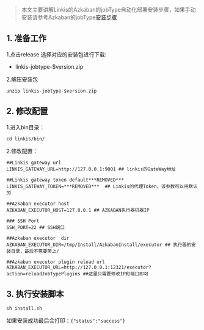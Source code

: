 > 本文主要讲解Linkis的Azkaban的jobType自动化部署安装步骤，如果手动安装请参考Azkaban的jobType[安装步骤](https://azkaban.github.io/azkaban/docs/latest/#job-types)


## 1. 准备工作
1.点击release 选择对应的安装包进行下载:

- linkis-jobtype-$version.zip

2.解压安装包
```
unzip linkis-jobtype-$version.zip
```
## 2. 修改配置
1.进入bin目录：

```
cd linkis/bin/
```
2.修改配置：
```
##Linkis gateway url 
LINKIS_GATEWAY_URL=http://127.0.0.1:9001 ## linkis的GateWay地址

##Linkis gateway token default***REMOVED*** 
LINKIS_GATEWAY_TOKEN=***REMOVED***  ## Linkis的代理Token，该参数可以用默认的

##Azkaban executor host 
AZKABAN_EXECUTOR_HOST=127.0.0.1 ## AZKABAN执行器机器IP

### SSH Port 
SSH_PORT=22 ## SSH端口

##Azkaban executor  dir 
AZKABAN_EXECUTOR_DIR=/tmp/Install/AzkabanInstall/executor ## 执行器的安装目录，最后不需要带上/

##Azkaban executor plugin reload url 
AZKABAN_EXECUTOR_URL=http://127.0.0.1:12321/executor?action=reloadJobTypePlugins ##这里只需要修改IP和端口即可
```
## 3. 执行安装脚本
```
sh install.sh
```
如果安装成功最后会打印：```{"status":"success"}```

